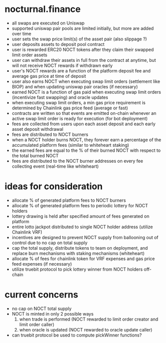 # nocturnal.finance

- all swaps are executed on Uniswap  
- supported uniswap pair pools are limited initially, but more are added over time  
- user sets the swap price limit(s) of the asset pair (also slippage ?)  
- user deposits assets to deposit pool contract  
- user is rewarded ERC20 NOCT tokens after they claim their swapped limit order assets     
- user can withdraw their assets in full from the contract at anytime, but will not receive NOCT rewards if withdrawn early  
- user's NOCT rewards are a function of the platform deposit fee and average gas price at time of deposit  
- user also earns NOCT when executing swap limit orders (settlement like BIOP) and when updating uniswap pair oracles (if necessary)   
- earned NOCT is a function of gas paid when executing swap limit orders (incentivize fast swapping) and oracle updates  
- when executing swap limit orders, a min gas price requirement is determined by Chainlink gas price feed (average or fast)  
- contracts are written so that events are emitted on-chain whenever an active swap limit order is ready for execution (for bot deployment)  
- fees are collected from users upon each asset deposit and each early asset deposit withdrawal  
- fees are distributed to NOCT burners  
- when a NOCT holder burns NOCT, they forever earn a percentage of the accumulated platform fees (similar to whiteheart staking)  
- the earned fees are equal to the % of their burned NOCT with respect to the total burned NOCT    
- fees are distributed to the NOCT burner addresses on every fee collecting event (real-time like whiteheart)  

# ideas for consideration

- allocate % of generated platform fees to NOCT burners  
- allocate % of generated platform fees to periodic lottery for NOCT holders  
- lottery drawing is held after specified amount of fees generated on platform  
- entire lotto jackpot distributed to single NOCT holder address (utilize Chainlink VRF)  
- incentives are designed to prevent NOCT supply from ballooning out of control due to no cap on total supply  
- cap the total supply, distribute tokens to team on deployment, and replace burn mechanisms with staking mechanisms (whiteheart)  
- allocate % of fees for chainlink token for VRF expenses and gas price feed expenses (if necessary)  
- utilize truebit protocol to pick lottery winner from NOCT holders off-chain  

# current concerns

- no cap on NOCT total supply  
- NOCT is minted in only 2 possible ways  
  1) when trade is performed (NOCT rewarded to limit order creator and limit order caller)  
  2) when oracle is updated (NOCT rewarded to oracle update caller)  
- can truebit protocol be used to compute pickWinner functions?  
